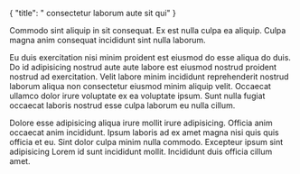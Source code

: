 {
  "title": " consectetur laborum aute sit qui"
}

Commodo sint aliquip in sit consequat. Ex est nulla culpa ea aliquip. Culpa magna anim consequat incididunt sint nulla laborum.

Eu duis exercitation nisi minim proident est eiusmod do esse aliqua do duis. Do id adipisicing nostrud aute aute labore est eiusmod nostrud proident nostrud ad exercitation. Velit labore minim incididunt reprehenderit nostrud laborum aliqua non consectetur eiusmod minim aliquip velit. Occaecat ullamco dolor irure voluptate ex ea voluptate ipsum. Sunt nulla fugiat occaecat laboris nostrud esse culpa laborum eu nulla cillum.

Dolore esse adipisicing aliqua irure mollit irure adipisicing. Officia anim occaecat anim incididunt. Ipsum laboris ad ex amet magna nisi quis quis officia et eu. Sint dolor culpa minim nulla commodo. Excepteur ipsum sint adipisicing Lorem id sunt incididunt mollit. Incididunt duis officia cillum amet.